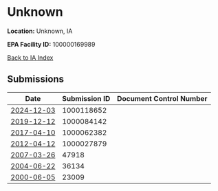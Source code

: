 # Unknown

**Location:** Unknown, IA

**EPA Facility ID:** 100000169989

[Back to IA Index](../../index.md)

## Submissions

| Date | Submission ID | Document Control Number |
|------|--------------|-------------------------|
| [2024-12-03](submissions/1000118652.md) | 1000118652 |  |
| [2019-12-12](submissions/1000084142.md) | 1000084142 |  |
| [2017-04-10](submissions/1000062382.md) | 1000062382 |  |
| [2012-04-12](submissions/1000027879.md) | 1000027879 |  |
| [2007-03-26](submissions/47918.md) | 47918 |  |
| [2004-06-22](submissions/36134.md) | 36134 |  |
| [2000-06-05](submissions/23009.md) | 23009 |  |
